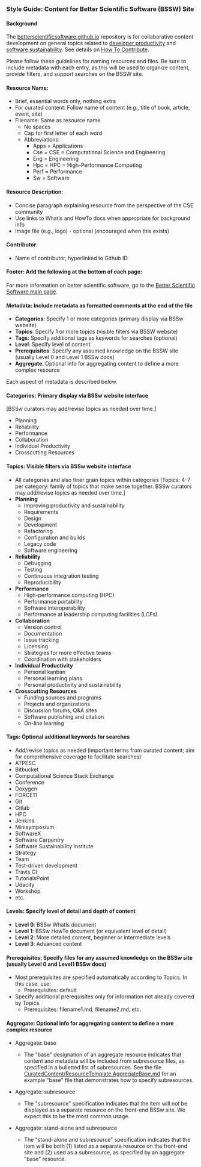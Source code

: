 ### Style Guide: Content for Better Scientific Software (BSSW) Site

#### Background

The [betterscientificsoftware.github.io](https://github.com/betterscientificsoftware/betterscientificsoftware.github.io) repository is for collaborative content development on general topics related to [developer productivity](WhatIsProductivity.md) and [software sustainability](WhatIsSustainability.md).  See details on [How To Contribute](HowtoContribute.md).

Please follow these guidelines for naming resources and files.   Be sure to include metadata with each entry, as this will be used to organize content, provide filters, and support searches on the BSSW site.

#### Resource Name:
- Brief, essential words only, nothing extra
- For curated content: Follow name of content (e.g., title of book, article, event, site)
- Filename:  Same as resource name
    - No spaces
    - Cap for first letter of each word
    - Abbreviations:
        - Apps = Applications
        - Cse = CSE = Computational Science and Engineering
        - Eng = Engineering
        - Hpc = HPC = High-Performance Computing
        - Perf = Performance
        - Sw = Software

#### Resource Description:
- Concise paragraph explaining resource from the perspective of the CSE community
- Use links to WhatIs and HowTo docs when appropriate for background info
- Image file (e.g., logo) - optional (encouraged when this exists)

#### Contributor:
- Name of contributor, hyperlinked to Github ID

#### Footer: Add the following at the bottom of each page:
For more information on better scientific software, go to the [Better Scientific Software main page](http://betterscientificsoftware.info).

#### Metadata: Include metadata as formatted comments at the end of the file
- **Categories**: Specify 1 or more categories (primary display via BSSw website)
- **Topics**: Specify 1 or more topics (visible filters via BSSW website)
- **Tags**: Specify additional tags as keywords for searches (optional)
- **Level**: Specify level of content
- **Prerequisites**:  Specify any assumed knowledge on the BSSW site (usually Level 0 and Level 1 BSSw docs)
- **Aggregate**: Optional info for aggregating content to define a more complex resource

Each aspect of metadata is described below.

#### Categories: Primary display via BSSw website interface
[BSSw curators may add/revise topics as needed over time.]
- Planning
- Reliability
- Performance
- Collaboration
- Individual Productivity
- Crosscutting Resources

#### Topics: Visible filters via BSSw website interface
- All categories and also finer grain topics within categories
  [Topics: 4-7 per category: family of topics that make sense together. BSSw curators may add/revise topics as needed over time.]
- **Planning**
    - Improving productivity and sustainability
    - Requirements
    - Design
    - Development
    - Refactoring
    - Configuration and builds
    - Legacy code
    - Software engineering
- **Reliability**
    - Debugging
    - Testing
    - Continuous integration testing
    - Reproducibility
- **Performance**
    - High-performance computing (HPC)
    - Performance portability
    - Software interoperability
    - Performance at leadership computing facilities (LCFs)
- **Collaboration**
    - Version control
    - Documentation
    - Issue tracking
    - Licensing
    - Strategies for more effective teams
    - Coordination with stakeholders
- **Individual Productivity**
    - Personal kanban
    - Personal learning plans
    - Personal productivity and sustainability
- **Crosscutting Resources**
    - Funding sources and programs
    - Projects and organizations
    - Discussion forums, Q&A sites
    - Software publishing and citation
    - On-line learning

#### Tags: Optional additional keywords for searches
- Add/revise topics as needed (important terms from curated content; aim for comprehensive coverage to facilitate searches)
- ATPESC
- Bitbucket
- Computational Science Stack Exchange
- Conference
- Doxygen
- FORCE11
- Git
- Gitlab
- HPC
- Jenkins
- Minisymposium
- SoftwareX
- Software Carpentry
- Software Sustainability Institute
- Strategy
- Team
- Test-driven development
- Travis CI
- TutorialsPoint
- Udacity
- Workshop
- etc.

#### Levels: Specify level of detail and depth of content
- **Level 0**:  BSSw WhatIs document
- **Level 1**:  BSSw HowTo document (or equivalent level of detail)
- **Level 2**:  More detailed content, beginner or intermediate levels
- **Level 3**:  Advanced content

#### Prerequisites: Specify files for any assumed knowledge on the BSSw site (usually Level 0 and Level1 BSSw docs)
- Most prerequisites are specified automatically according to Topics. In this case, use:
   - Prerequisites: default
- Specify additional prerequisites only for information not already covered by Topics.
   - Prerequisites: filename1.md, filename2.md, etc.

#### Aggregate: Optional info for aggregating content to define a more complex resource
 - Aggregate: base
   - The "base" designation of an aggregate resource indicates that content and metadata will be included from subresource files, as specified in a bulletted list of subresources.  See the file [CuratedContent/ResourceTemplate.AggregateBase.md](CuratedContent/ResourceTemplate.AggregateBase.md) for an example "base" file that demonstrates how to specify subresources.

- Aggregate: subresource
  - The "subresource" specification indicates that the item will not be displayed as a separate resource on the front-end BSSw site.  We expect this to be the most common usage.  

- Aggregate: stand-alone and subresource
   - The "stand-alone and subresource" specification indicates that the item will be both (1) listed as a separate resource on the front-end site and (2) used as a subresource, as specified by an aggregate "base" resource.
